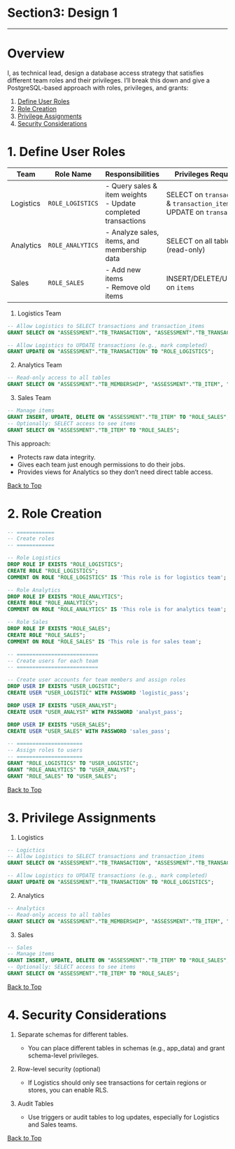 # Section3: Design 1
---

# Overview
I, as technical lead, design a database access strategy that satisfies different team roles and their privileges. I’ll break this down and give a PostgreSQL-based approach with roles, privileges, and grants:  
1. [Define User Roles](#1-define-user-roles)  
2. [Role Creation](#2-role-creation)  
3. [Privilege Assignments](#3-privilege-assignments)  
4. [Security Considerations](#4-security-considerations)  

# 1. Define User Roles

| Team      | Role Name        | Responsibilities                                                | Privileges Required                                                        |
| --------- | ---------------- | --------------------------------------------------------------- | -------------------------------------------------------------------------- |
| Logistics | `ROLE_LOGISTICS` | - Query sales & item weights<br>- Update completed transactions | SELECT on `transactions` & `transaction_items`<br>UPDATE on `transactions` |
| Analytics | `ROLE_ANALYTICS` | - Analyze sales, items, and membership data                     | SELECT on all tables (read-only)                                           |
| Sales     | `ROLE_SALES`     | - Add new items<br>- Remove old items                           | INSERT/DELETE/UPDATE on `items`                                            |


1. Logistics Team
~~~sql
-- Allow Logistics to SELECT transactions and transaction_items
GRANT SELECT ON "ASSESSMENT"."TB_TRANSACTION", "ASSESSMENT"."TB_TRANSACTION_ITEM_MAPPING", "ASSESSMENT"."TB_ITEM" TO "ROLE_LOGISTICS";

-- Allow Logistics to UPDATE transactions (e.g., mark completed)
GRANT UPDATE ON "ASSESSMENT"."TB_TRANSACTION" TO "ROLE_LOGISTICS";
~~~

2. Analytics Team
~~~sql
-- Read-only access to all tables
GRANT SELECT ON "ASSESSMENT"."TB_MEMBERSHIP", "ASSESSMENT"."TB_ITEM", "ASSESSMENT"."TB_TRANSACTION", "ASSESSMENT"."TB_TRANSACTION_ITEM_MAPPING", "ASSESSMENT"."TB_REJECTED_APPLICATION" TO "ROLE_ANALYTICS";
~~~

3. Sales Team
~~~sql
-- Manage items
GRANT INSERT, UPDATE, DELETE ON "ASSESSMENT"."TB_ITEM" TO "ROLE_SALES";
-- Optionally: SELECT access to see items
GRANT SELECT ON "ASSESSMENT"."TB_ITEM" TO "ROLE_SALES";
~~~

This approach:
- Protects raw data integrity.
- Gives each team just enough permissions to do their jobs.
- Provides views for Analytics so they don’t need direct table access.

[Back to Top](#Overview)

# 2. Role Creation

~~~sql
-- ============
-- Create roles
-- ============

-- Role Logistics
DROP ROLE IF EXISTS "ROLE_LOGISTICS";
CREATE ROLE "ROLE_LOGISTICS";
COMMENT ON ROLE "ROLE_LOGISTICS" IS 'This role is for logistics team';

-- Role Analytics
DROP ROLE IF EXISTS "ROLE_ANALYTICS";
CREATE ROLE "ROLE_ANALYTICS";
COMMENT ON ROLE "ROLE_ANALYTICS" IS 'This role is for analytics team';

-- Role Sales
DROP ROLE IF EXISTS "ROLE_SALES";
CREATE ROLE "ROLE_SALES";
COMMENT ON ROLE "ROLE_SALES" IS 'This role is for sales team';

-- ==========================
-- Create users for each team
-- ==========================

-- Create user accounts for team members and assign roles
DROP USER IF EXISTS "USER_LOGISTIC";
CREATE USER "USER_LOGISTIC" WITH PASSWORD 'logistic_pass';

DROP USER IF EXISTS "USER_ANALYST";
CREATE USER "USER_ANALYST" WITH PASSWORD 'analyst_pass';

DROP USER IF EXISTS "USER_SALES";
CREATE USER "USER_SALES" WITH PASSWORD 'sales_pass';

-- =====================
-- Assign roles to users
-- =====================
GRANT "ROLE_LOGISTICS" TO "USER_LOGISTIC";
GRANT "ROLE_ANALYTICS" TO "USER_ANALYST";
GRANT "ROLE_SALES" TO "USER_SALES";
~~~

[Back to Top](#Overview)

# 3. Privilege Assignments

1. Logistics
~~~sql
-- Logictics
-- Allow Logistics to SELECT transactions and transaction_items
GRANT SELECT ON "ASSESSMENT"."TB_TRANSACTION", "ASSESSMENT"."TB_TRANSACTION_ITEM_MAPPING", "ASSESSMENT"."TB_ITEM" TO "ROLE_LOGISTICS";

-- Allow Logistics to UPDATE transactions (e.g., mark completed)
GRANT UPDATE ON "ASSESSMENT"."TB_TRANSACTION" TO "ROLE_LOGISTICS";
~~~

2. Analytics
~~~sql
-- Analytics 
-- Read-only access to all tables
GRANT SELECT ON "ASSESSMENT"."TB_MEMBERSHIP", "ASSESSMENT"."TB_ITEM", "ASSESSMENT"."TB_TRANSACTION", "ASSESSMENT"."TB_TRANSACTION_ITEM_MAPPING", "ASSESSMENT"."TB_REJECTED_APPLICATION" TO "ROLE_ANALYTICS";
~~~

3. Sales
~~~sql
-- Sales 
-- Manage items
GRANT INSERT, UPDATE, DELETE ON "ASSESSMENT"."TB_ITEM" TO "ROLE_SALES";
-- Optionally: SELECT access to see items
GRANT SELECT ON "ASSESSMENT"."TB_ITEM" TO "ROLE_SALES";
~~~

[Back to Top](#Overview)

# 4. Security Considerations
1. Separate schemas for different tables.
	- You can place different tables in schemas (e.g., app_data) and grant schema-level privileges.

2. Row-level security (optional)
	- If Logistics should only see transactions for certain regions or stores, you can enable RLS.

3. Audit Tables
	- Use triggers or audit tables to log updates, especially for Logistics and Sales teams.

[Back to Top](#Overview)
